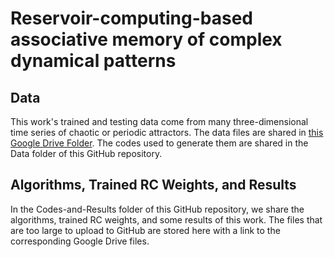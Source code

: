 # Reservoir-computing-based associative memory of complex dynamical patterns

## Data
This work's trained and testing data come from many three-dimensional time series of chaotic or periodic attractors. The data files are shared in [this Google Drive Folder](https://drive.google.com/drive/folders/16sGvbCX4RUWLDp4v6FlXrxR0e8ZCRLgP?usp=sharing). The codes used to generate them are shared in the Data folder of this GitHub repository.

## Algorithms, Trained RC Weights, and Results
In the Codes-and-Results folder of this GitHub repository, we share the algorithms, trained RC weights, and some results of this work. The files that are too large to upload to GitHub are stored here with a link to the corresponding Google Drive files. 
